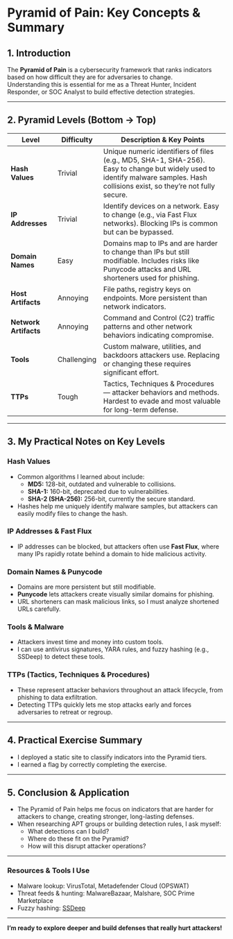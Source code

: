 # Pyramid of Pain: Key Concepts & Summary

## 1. Introduction
The **Pyramid of Pain** is a cybersecurity framework that ranks indicators based on how difficult they are for adversaries to change.  
Understanding this is essential for me as a Threat Hunter, Incident Responder, or SOC Analyst to build effective detection strategies.

---

## 2. Pyramid Levels (Bottom → Top)

| Level               | Difficulty | Description & Key Points                                   |
|---------------------|------------|------------------------------------------------------------|
| **Hash Values**      | Trivial    | Unique numeric identifiers of files (e.g., MD5, SHA-1, SHA-256). Easy to change but widely used to identify malware samples. Hash collisions exist, so they’re not fully secure. |
| **IP Addresses**     | Trivial    | Identify devices on a network. Easy to change (e.g., via Fast Flux networks). Blocking IPs is common but can be bypassed. |
| **Domain Names**     | Easy       | Domains map to IPs and are harder to change than IPs but still modifiable. Includes risks like Punycode attacks and URL shorteners used for phishing. |
| **Host Artifacts**   | Annoying   | File paths, registry keys on endpoints. More persistent than network indicators. |
| **Network Artifacts**| Annoying   | Command and Control (C2) traffic patterns and other network behaviors indicating compromise. |
| **Tools**            | Challenging| Custom malware, utilities, and backdoors attackers use. Replacing or changing these requires significant effort. |
| **TTPs**             | Tough      | Tactics, Techniques & Procedures — attacker behaviors and methods. Hardest to evade and most valuable for long-term defense. |

---

## 3. My Practical Notes on Key Levels

### Hash Values
- Common algorithms I learned about include:  
  - **MD5:** 128-bit, outdated and vulnerable to collisions.  
  - **SHA-1:** 160-bit, deprecated due to vulnerabilities.  
  - **SHA-2 (SHA-256):** 256-bit, currently the secure standard.  
- Hashes help me uniquely identify malware samples, but attackers can easily modify files to change the hash.

### IP Addresses & Fast Flux
- IP addresses can be blocked, but attackers often use **Fast Flux**, where many IPs rapidly rotate behind a domain to hide malicious activity.

### Domain Names & Punycode
- Domains are more persistent but still modifiable.
- **Punycode** lets attackers create visually similar domains for phishing.
- URL shorteners can mask malicious links, so I must analyze shortened URLs carefully.

### Tools & Malware
- Attackers invest time and money into custom tools.
- I can use antivirus signatures, YARA rules, and fuzzy hashing (e.g., SSDeep) to detect these tools.

### TTPs (Tactics, Techniques & Procedures)
- These represent attacker behaviors throughout an attack lifecycle, from phishing to data exfiltration.
- Detecting TTPs quickly lets me stop attacks early and forces adversaries to retreat or regroup.

---

## 4. Practical Exercise Summary
- I deployed a static site to classify indicators into the Pyramid tiers.
- I earned a flag by correctly completing the exercise.

---

## 5. Conclusion & Application
- The Pyramid of Pain helps me focus on indicators that are harder for attackers to change, creating stronger, long-lasting defenses.
- When researching APT groups or building detection rules, I ask myself:  
  - What detections can I build?  
  - Where do these fit on the Pyramid?  
  - How will this disrupt attacker operations?

---

### Resources & Tools I Use
- Malware lookup: VirusTotal, Metadefender Cloud (OPSWAT)  
- Threat feeds & hunting: MalwareBazaar, Malshare, SOC Prime Marketplace  
- Fuzzy hashing: [SSDeep](https://ssdeep-project.github.io/)

---

**I’m ready to explore deeper and build defenses that really hurt attackers!**
